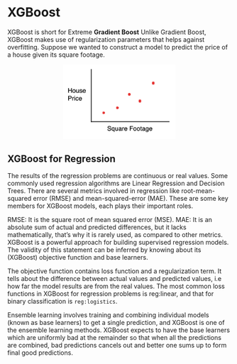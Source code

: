 # XGBoost

XGBoost is short for Extreme **Gradient Boost** Unlike Gradient Boost, XGBoost makes use of regularization parameters that helps against overfitting.
Suppose we wanted to construct a model to predict the price of a house given its square footage.

<p align="center">
    <img src="/PNG/01.png" width="50%" height="50%">


##  XGBoost for Regression

The results of the regression problems are continuous or real values. Some commonly used regression algorithms are Linear Regression and Decision Trees. There are several metrics involved in regression like root-mean-squared error (RMSE) and mean-squared-error (MAE). These are some key members for XGBoost models, each plays their important roles.

RMSE: It is the square root of mean squared error (MSE).
MAE: It is an absolute sum of actual and predicted differences, but it lacks mathematically, that’s why it is rarely used, as compared to other metrics.
XGBoost is a powerful approach for building supervised regression models. The validity of this statement can be inferred by knowing about its (XGBoost) objective function and base learners.

The objective function contains loss function and a regularization term. It tells about the difference between actual values and predicted values, i.e how far the model results are from the real values. The most common loss functions in XGBoost for regression problems is reg:linear, and that for binary classification is `reg:logistics`.

Ensemble learning involves training and combining individual models (known as base learners) to get a single prediction, and XGBoost is one of the ensemble learning methods. XGBoost expects to have the base learners which are uniformly bad at the remainder so that when all the predictions are combined, bad predictions cancels out and better one sums up to form final good predictions.


